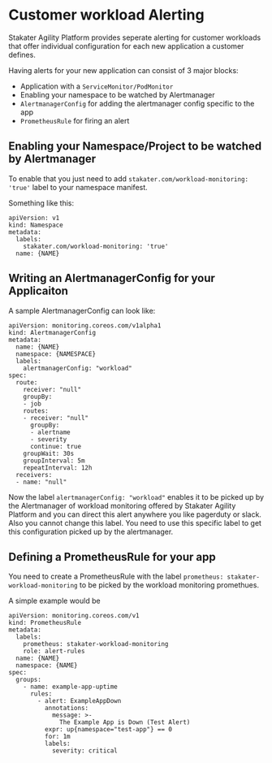 # Customer workload Alerting

Stakater Agility Platform provides seperate alerting for customer workloads that offer individual configuration for each new application a customer defines.

Having alerts for your new application can consist of 3 major blocks:
- Application with a `ServiceMonitor/PodMonitor`
- Enabling your namespace to be watched by Alertmanager
- `AlertmanagerConfig` for adding the alertmanager config specific to the app
- `PrometheusRule` for firing an alert

## Enabling your Namespace/Project to be watched by Alertmanager

To enable that you just need to add `stakater.com/workload-monitoring: 'true'` label to your namespace manifest.

Something like this:
~~~
apiVersion: v1
kind: Namespace
metadata:
  labels:
    stakater.com/workload-monitoring: 'true'
  name: {NAME}
~~~


## Writing an AlertmanagerConfig for your Applicaiton

A sample AlertmanagerConfig can look like:
~~~
apiVersion: monitoring.coreos.com/v1alpha1
kind: AlertmanagerConfig
metadata:
  name: {NAME}
  namespace: {NAMESPACE}
  labels:
    alertmanagerConfig: "workload"
spec:
  route:
    receiver: "null"
    groupBy:
    - job
    routes:
    - receiver: "null"
      groupBy:
      - alertname
      - severity
      continue: true
    groupWait: 30s
    groupInterval: 5m
    repeatInterval: 12h
  receivers:
  - name: "null"
~~~

Now the label `alertmanagerConfig: "workload"` enables it to be picked up by the Alertmanager of workload monitoring offered by Stakater Agility Platform and you can direct this alert anywhere you like pagerduty or slack. Also you cannot change this label. You need to use this specific label to get this configuration picked up by the alertmanager.

## Defining a PrometheusRule for your app

You need to create a PrometheusRule with the label `prometheus: stakater-workload-monitoring` to be picked by the workload monitoring promethues.

A simple example would be
~~~
apiVersion: monitoring.coreos.com/v1
kind: PrometheusRule
metadata:
  labels:
    prometheus: stakater-workload-monitoring
    role: alert-rules
  name: {NAME}
  namespace: {NAME}
spec:
  groups:
    - name: example-app-uptime
      rules:
        - alert: ExampleAppDown
          annotations:
            message: >-
              The Example App is Down (Test Alert)
          expr: up{namespace="test-app"} == 0
          for: 1m
          labels:
            severity: critical  
~~~